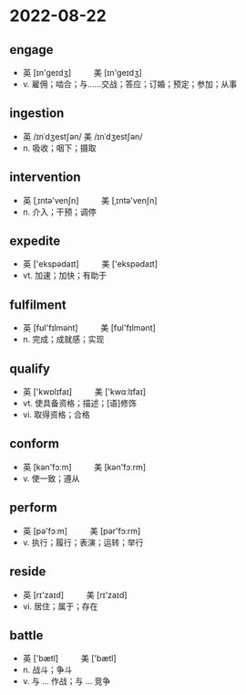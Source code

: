 # 2022-08-22

## engage
- 英 [ɪn'ɡeɪdʒ] 　 　 美 [ɪn'ɡeɪdʒ] 　 　
- v. 雇佣；啮合；与……交战；答应；订婚；预定；参加；从事

## ingestion
- 英 /ɪnˈdʒestʃən/   美 /ɪnˈdʒestʃən/
- n. 吸收；咽下；摄取

## intervention
- 英 [ˌɪntə'venʃn] 　 　 美 [ˌɪntə'venʃn] 　 　
- n. 介入；干预；调停

## expedite
- 英 ['ekspədaɪt] 　 　 美 ['ekspədaɪt] 　 　
- vt. 加速；加快；有助于

## fulfilment
- 英 [fʊl'fɪlmənt] 　 　 美 [fʊl'fɪlmənt] 　 　
- n. 完成；成就感；实现

## qualify
- 英 ['kwɒlɪfaɪ] 　 　 美 ['kwɑːlɪfaɪ] 　 　
- vt. 使具备资格；描述；[语]修饰
- vi. 取得资格；合格

## conform
- 英 [kən'fɔːm] 　 　 美 [kən'fɔːrm] 　 　
- v. 使一致；遵从

## perform
- 英 [pə'fɔːm] 　 　 美 [pər'fɔːrm] 　 　
- v. 执行；履行；表演；运转；举行

## reside
- 英 [rɪ'zaɪd] 　 　 美 [rɪ'zaɪd] 　 　
- vi. 居住；属于；存在

## battle
- 英 ['bætl] 　 　 美 ['bætl] 　 　
- n. 战斗；争斗
- v. 与 ... 作战；与 ... 竞争
